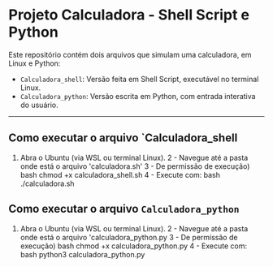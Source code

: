 # Projeto Calculadora - Shell Script e Python

Este repositório contém dois arquivos que simulam uma calculadora, em  Linux e Python:

- `Calculadora_shell`: Versão feita em Shell Script, executável no terminal Linux.
- `Calculadora_python`: Versão escrita em Python, com entrada interativa do usuário.

---

## Como executar o arquivo `Calculadora_shell

1. Abra o Ubuntu (via WSL ou terminal Linux).
2 - Navegue até a pasta onde está o arquivo 'calculadora.sh'
3 - De permissão de execução)
bash
chmod +x calculadora_shell.sh
4 - Execute com:
bash
./calculadora.sh

## Como executar o arquivo `Calculadora_python`

1. Abra o Ubuntu (via WSL ou terminal Linux).
2 - Navegue até a pasta onde está o arquivo 'calculadora_python.py
3 - De permissão de execução)
bash
chmod +x calculadora_python.py
4 - Execute com:
bash
python3 calculadora_python.py


